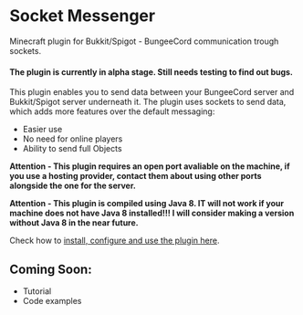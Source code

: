 # Socket Messenger
Minecraft plugin for Bukkit/Spigot - BungeeCord communication trough sockets.

#### The plugin is currently in alpha stage. Still needs testing to find out bugs.

This plugin enables you to send data between your BungeeCord server and Bukkit/Spigot server underneath it.
The plugin uses sockets to send data, which adds more features over the default messaging:

- Easier use
- No need for online players
- Ability to send full Objects

**Attention - This plugin requires an open port avaliable on the machine, if you use a hosting provider, contact them about using other ports alongside the one for the server.**

**Attention - This plugin is compiled using Java 8. IT will not work if your machine does not have Java 8 installed!!! I will consider making a version without Java 8 in the near future.**

Check how to [install, configure and use the plugin here](https://github.com/RedEpicness/SocketMessenger/wiki).

## Coming Soon:
- Tutorial
- Code examples
